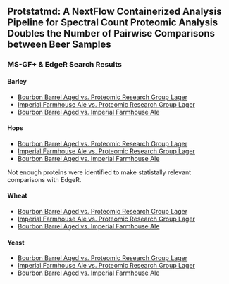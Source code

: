 ## Protstatmd: A NextFlow Containerized Analysis Pipeline for Spectral Count Proteomic Analysis Doubles the Number of Pairwise Comparisons between Beer Samples

### MS-GF+ & EdgeR Search Results

#### Barley

- [Bourbon Barrel Aged vs. Proteomic Research Group Lager](ASMS/Barley/BBA.PRG_Beer.html)
- [Imperial Farmhouse Ale vs. Proteomic Research Group Lager]()
- [Bourbon Barrel Aged vs. Imperial Farmhouse Ale]()

#### Hops

- [Bourbon Barrel Aged vs. Proteomic Research Group Lager]()
- [Imperial Farmhouse Ale vs. Proteomic Research Group Lager]()
- [Bourbon Barrel Aged vs. Imperial Farmhouse Ale]()

Not enough proteins were identified to make statistally relevant comparisons with EdgeR.

#### Wheat

- [Bourbon Barrel Aged vs. Proteomic Research Group Lager]()
- [Imperial Farmhouse Ale vs. Proteomic Research Group Lager]()
- [Bourbon Barrel Aged vs. Imperial Farmhouse Ale]()

#### Yeast

- [Bourbon Barrel Aged vs. Proteomic Research Group Lager]()
- [Imperial Farmhouse Ale vs. Proteomic Research Group Lager]()
- [Bourbon Barrel Aged vs. Imperial Farmhouse Ale]()
